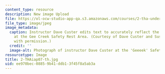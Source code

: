 ```yaml
---
content_type: resource
description: New image Upload
file: https://ol-ocw-studio-app-qa.s3.amazonaws.com/courses/2-tha-undergraduate-thesis-for-course-2-a-january-iap-2007/ee970bec08859b41ddb13f45f8a5ab3a_2-THAiap07-th.jpg
file_type: image/jpeg
image_metadata:
  caption: Instructor Dave Custer edits text to accurately reflect the author's intentions
    at the Gee Creek Safety Rest Area. (Courtesy of Dave Custer and Susan Ruff. Used
    with permission.)
  credit: ''
  image-alt: Photograph of instructor Dave Custer at the 'Geeeek' Safety Area.
resourcetype: Image
title: 2-THAiap07-th.jpg
uid: ee970bec-0885-9b41-ddb1-3f45f8a5ab3a
---
```

